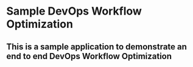 <!-- @format -->

# Sample DevOps Workflow Optimization

## This is a sample application to demonstrate an end to end DevOps Workflow Optimization

